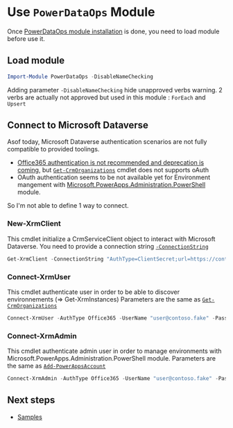 # Use `PowerDataOps` Module

Once [PowerDataOps module installation](https://github.com/AymericM78/PowerDataOps/blob/main/documentation/install.md) is done, you need to load module before use it.

## Load module

```powershell
Import-Module PowerDataOps -DisableNameChecking
```

Adding parameter `-DisableNameChecking` hide unapproved verbs warning.
2 verbs are actually not approved but used in this module : `ForEach` and `Upsert`

## Connect to Microsoft Dataverse

Asof today, Microsoft Dataverse authentication scenarios are not fully compatible to provided toolings.

- [Office365 authentication is not recommended and deprecation is coming](https://docs.microsoft.com/fr-fr/power-platform/important-changes-coming#deprecation-of-office365-authentication-type-and-organizationserviceproxy-class-for-connecting-to-dataverse), but [`Get-CrmOrganizations`](https://docs.microsoft.com/en-us/powershell/module/microsoft.xrm.tooling.crmconnector.powershell/get-crmorganizations?view=pa-ps-latest) cmdlet does not supports oAuth
- OAuth authentication seems to be not available yet for Environment mangement with [Microsoft.PowerApps.Administration.PowerShell](https://docs.microsoft.com/en-us/power-platform/admin/powerapps-powershell#power-apps-cmdlets-for-administrators) module.

So I'm not able to define 1 way to connect.

### New-XrmClient

This cmdlet initialize a CrmServiceClient object to interact with Microsoft Dataverse.
You need to provide a connection string [`-ConnectionString`](https://docs.microsoft.com/fr-fr/powerapps/developer/data-platform/xrm-tooling/use-connection-strings-xrm-tooling-connect)

```powershell
Get-XrmClient -ConnectionString "AuthType=ClientSecret;url=https://contosotest.crm.dynamics.com;ClientId={AppId};ClientSecret={ClientSecret}"
```

### Connect-XrmUser

This cmdlet authenticate user in order to be able to discover environnements (=> Get-XrmInstances)
Parameters are the same as [`Get-CrmOrganizations`](https://docs.microsoft.com/en-us/powershell/module/microsoft.xrm.tooling.crmconnector.powershell/get-crmorganizations?view=pa-ps-latest)

```powershell
Connect-XrmUser -AuthType Office365 -UserName "user@contoso.fake" -Password "MyPass123"
```

### Connect-XrmAdmin

This cmdlet authenticate admin user in order to manage environments with  Microsoft.PowerApps.Administration.PowerShell module.
Parameters are the same as [`Add-PowerAppsAccount`](https://docs.microsoft.com/en-us/powershell/module/microsoft.powerapps.administration.powershell/add-powerappsaccount?view=pa-ps-latest)

```powershell
Connect-XrmAdmin -AuthType Office365 -UserName "user@contoso.fake" -Password "MyPass123"
```

## Next steps

- [Samples](https://github.com/AymericM78/PowerDataOps/tree/main/documentation/samples)
